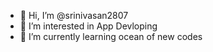 - 👋 Hi, I’m @srinivasan2807
- 👀 I’m interested in App Devloping
- 🌱 I’m currently learning ocean of new codes

<!---
srinivasan2807/srinivasan2807 is a ✨ special ✨ repository because its `README.md` (this file) appears on your GitHub profile.
You can click the Preview link to take a look at your changes.
--->
